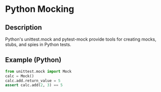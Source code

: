 # Python Mocking

## Description
Python's unittest.mock and pytest-mock provide tools for creating mocks, stubs, and spies in Python tests.

## Example (Python)
```python
from unittest.mock import Mock
calc = Mock()
calc.add.return_value = 5
assert calc.add(2, 3) == 5
```
